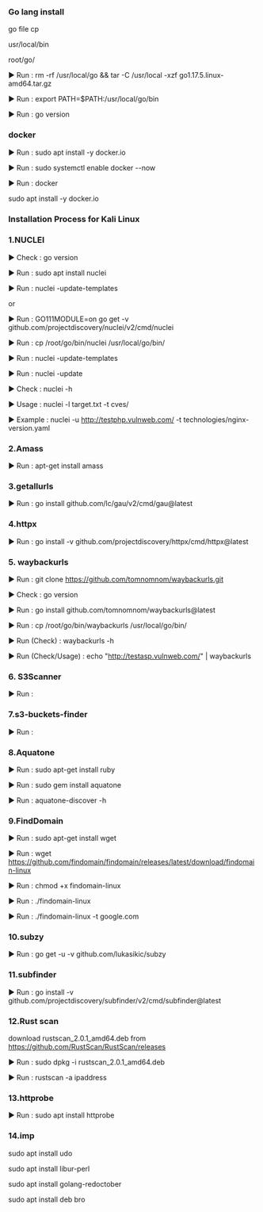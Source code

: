 ### Go lang install

go file cp

usr/local/bin

root/go/

▶ Run : rm -rf /usr/local/go && tar -C /usr/local -xzf go1.17.5.linux-amd64.tar.gz

▶ Run : export PATH=$PATH:/usr/local/go/bin

▶ Run : go version


###  docker

▶ Run : sudo apt install -y docker.io

▶ Run : sudo systemctl enable docker --now

▶ Run : docker

sudo apt install -y docker.io


### Installation Process for Kali Linux

### 1.NUCLEI

▶ Check : go version

▶ Run :  sudo apt install nuclei

▶ Run : nuclei -update-templates

or

▶ Run : GO111MODULE=on go get -v github.com/projectdiscovery/nuclei/v2/cmd/nuclei

▶ Run : cp /root/go/bin/nuclei /usr/local/go/bin/

▶ Run : nuclei -update-templates
     
▶ Run : nuclei -update

▶ Check : nuclei -h

▶ Usage : nuclei -l target.txt -t cves/

▶ Example : nuclei -u http://testphp.vulnweb.com/ -t technologies/nginx-version.yaml

### 2.Amass

▶ Run :  apt-get install amass

### 3.getallurls 

▶ Run : go install github.com/lc/gau/v2/cmd/gau@latest

### 4.httpx

▶ Run : go install -v github.com/projectdiscovery/httpx/cmd/httpx@latest

### 5. waybackurls

▶ Run : git clone https://github.com/tomnomnom/waybackurls.git

▶ Check : go version

▶ Run : go install github.com/tomnomnom/waybackurls@latest

▶ Run : cp /root/go/bin/waybackurls /usr/local/go/bin/

▶ Run (Check) : waybackurls -h

▶ Run (Check/Usage) : echo "http://testasp.vulnweb.com/" | waybackurls

### 6. S3Scanner

▶ Run :

### 7.s3-buckets-finder

▶ Run :

### 8.Aquatone

▶ Run : sudo apt-get install ruby

▶ Run : sudo gem install aquatone

▶ Run : aquatone-discover -h

### 9.FindDomain

▶ Run : sudo apt-get install wget

▶ Run : wget https://github.com/findomain/findomain/releases/latest/download/findomain-linux

▶ Run : chmod +x findomain-linux

▶ Run : ./findomain-linux

▶ Run : ./findomain-linux -t google.com

### 10.subzy

▶ Run : go get -u -v github.com/lukasikic/subzy

### 11.subfinder 

▶ Run : go install -v github.com/projectdiscovery/subfinder/v2/cmd/subfinder@latest

### 12.Rust scan

download rustscan_2.0.1_amd64.deb from https://github.com/RustScan/RustScan/releases

▶ Run : sudo dpkg -i rustscan_2.0.1_amd64.deb

▶ Run : rustscan -a ipaddress

### 13.httprobe

▶ Run : sudo apt install httprobe

### 14.imp

sudo apt install udo

sudo apt install libur-perl  

sudo apt install golang-redoctober

sudo apt install deb bro











